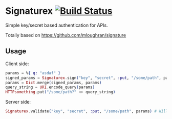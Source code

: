 # Signaturex [![Build Status](https://travis-ci.org/edgurgel/signaturex.svg?branch=master)](https://travis-ci.org/edgurgel/signaturex)

Simple key/secret based authentication for APIs.

Totally based on https://github.com/mloughran/signature

## Usage

Client side:

```elixir
params = %{ q: "asdaf" }
signed_params = Signaturex.sign("key", "secret", :put, "/some/path", params)
params = Dict.merge(signed_params, params)
query_string = URI.encode_query(params)
HTTPsomething.put("/some/path?" <> query_string)
```

Server side:

```elixir
Signaturex.validate("key", "secret", :put, "/some/path", params) # Will return true or false
```
